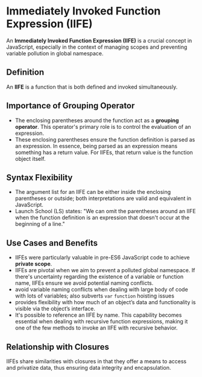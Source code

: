 # Immediately Invoked Function Expression (IIFE)

An **Immediately Invoked Function Expression (IIFE)** is a crucial concept in JavaScript, especially in the context of managing scopes and preventing variable pollution in global namespace.

## Definition

An **IIFE** is a function that is both defined and invoked simultaneously.

## Importance of Grouping Operator

- The enclosing parentheses around the function act as a **grouping operator**. This operator's primary role is to control the evaluation of an expression.
- These enclosing parentheses ensure the function definition is parsed as an expression. In essence, being parsed as an expression means something has a return value. For IIFEs, that return value is the function object itself.

## Syntax Flexibility

- The argument list for an IIFE can be either inside the enclosing parentheses or outside; both interpretations are valid and equivalent in JavaScript.
- Launch School (LS) states: "We can omit the parentheses around an IIFE when the function definition is an expression that doesn't occur at the beginning of a line."

## Use Cases and Benefits

- IIFEs were particularly valuable in pre-ES6 JavaScript code to achieve **private scope**.
- IIFEs are pivotal when we aim to prevent a polluted global namespace. If there's uncertainty regarding the existence of a variable or function name, IIFEs ensure we avoid potential naming conflicts.
- avoid variable naming conflicts when dealing with large body of code with lots of variables; also subverts `var` `function` hoisting issues
- provides flexibility with how much of an object’s data and functionality is visible via the object’s interface.
- It's possible to reference an IIFE by name. This capability becomes essential when dealing with recursive function expressions, making it one of the few methods to invoke an IIFE with recursive behavior.

## Relationship with Closures

IIFEs share similarities with closures in that they offer a means to access and privatize data, thus ensuring data integrity and encapsulation.

